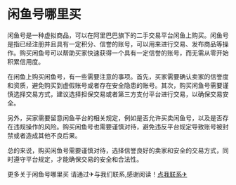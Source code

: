 # 闲鱼号哪里买

闲鱼号是一种虚拟商品，可以在阿里巴巴旗下的二手交易平台闲鱼上购买。闲鱼号是指已经注册并且具有一定积分、信誉的账号，可以用来进行交易、发布商品等操作。购买闲鱼号可以帮助买家快速获得一个具有一定信誉的账号，而无需从零开始积累信用度。

在闲鱼上购买闲鱼号，有一些需要注意的事项。首先，买家需要确认卖家的信誉度和资质，避免购买到虚假账号或者存在安全隐患的账号。其次，购买闲鱼号需要谨慎选择交易方式，建议选择担保交易或者第三方支付平台进行交易，以确保交易安全。

另外，买家需要留意闲鱼平台的相关规定，例如是否允许买卖闲鱼号，以及是否存在违规操作的风险。购买闲鱼号也需要谨慎对待，避免违反平台规定导致账号被封禁或者造成其他不良后果。

总的来说，购买闲鱼号需要谨慎对待，选择信誉良好的卖家和安全的交易方式，同时遵守平台规定，才能确保交易的安全和合法性。

更多关于闲鱼号哪里买 请通过✈与我们联系,感谢阅读！[点我联系✈](https://data.k02.cc)
